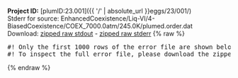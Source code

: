 **Project ID:** [plumID:23.001]({{ '/' | absolute_url }}eggs/23/001/)  
Stderr for source:  EnhancedCoexistence/Liq-VI/4-BiasedCoexistence/COEX_7000.0atm/245.0K/plumed.order.dat   
Download: [zipped raw stdout](plumed.order.dat.plumed_master.stdout.txt.zip) - [zipped raw stderr](plumed.order.dat.plumed_master.stderr.txt.zip) 
{% raw %}
<pre>
#! Only the first 1000 rows of the error file are shown below
#! To inspect the full error file, please download the zipped raw stderr file above
</pre>
{% endraw %}
